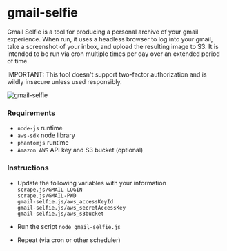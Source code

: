 # gmail-selfie
Gmail Selfie is a tool for producing a personal archive of your gmail experience. When run, it uses a headless browser to log into your gmail, take a screenshot of your inbox, and upload the resulting image to S3. It is intended to be run via cron multiple times per day over an extended period of time.

IMPORTANT: This tool doesn't support two-factor authorization and is wildly insecure unless used responsibly.

![gmail-selfie](https://marcdacosta.github.io/gmail-selfie-2.gif)

### Requirements
- `node-js` runtime
- `aws-sdk` node library
- `phantomjs` runtime 
- `Amazon AWS` API key and S3 bucket (optional)


### Instructions
  - Update the following variables with your information  
  `scrape.js/GMAIL-LOGIN`  
  `scrape.js/GMAIL-PWD`  
  `gmail-selfie.js/aws_accessKeyId`  
  `gmail-selfie.js/aws_secretAccessKey`  
  `gmail-selfie.js/aws_s3bucket`
  
  - Run the script `node gmail-selfie.js`
  - Repeat (via cron or other scheduler)

